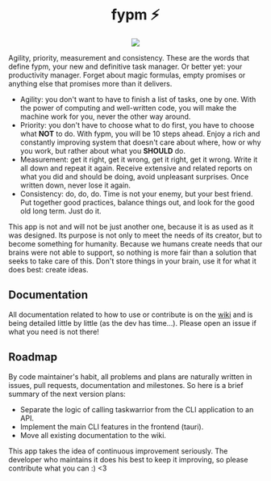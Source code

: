 <h1 align="center"> fypm ⚡ </h1>

<p align="center">
<a href="LICENSE"><img src="https://img.shields.io/badge/license-MIT-blue.svg"></a>
</p>

Agility, priority, measurement and consistency. These are the words that define fypm, your new and definitive task manager. Or better yet: your productivity manager. Forget about magic formulas, empty promises or anything else that promises more than it delivers.

- Agility: you don't want to have to finish a list of tasks, one by one. With the power of computing and well-written code, you will make the machine work for you, never the other way around.
- Priority: you don't have to choose what to do first, you have to choose what **NOT** to do. With fypm, you will be 10 steps ahead. Enjoy a rich and constantly improving system that doesn't care about where, how or why you work, but rather about what you **SHOULD** do.
- Measurement: get it right, get it wrong, get it right, get it wrong. Write it all down and repeat it again. Receive extensive and related reports on what you did and should be doing, avoid unpleasant surprises. Once written down, never lose it again.
- Consistency: do, do, do. Time is not your enemy, but your best friend. Put together good practices, balance things out, and look for the good old long term. Just do it.

This app is not and will not be just another one, because it is as used as it was designed. Its purpose is not only to meet the needs of its creator, but to become something for humanity. Because we humans create needs that our brains were not able to support, so nothing is more fair than a solution that seeks to take care of this. Don't store things in your brain, use it for what it does best: create ideas.

## Documentation
All documentation related to how to use or contribute is on the [wiki](https://github.com/dmyna/fypm/wiki) and is being detailed little by little (as the dev has time...). Please open an issue if what you need is not there!

## Roadmap
By code maintainer's habit, all problems and plans are naturally written in issues, pull requests, documentation and milestones. So here is a brief summary of the next version plans:
- Separate the logic of calling taskwarrior from the CLI application to an API.
- Implement the main CLI features in the frontend (tauri).
- Move all existing documentation to the wiki.


This app takes the idea of ​​continuous improvement seriously. The developer who maintains it does his best to keep it improving, so please contribute what you can :) <3
